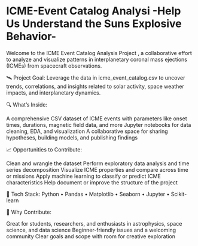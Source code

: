# ICME-Event Catalog Analysi -Help Us Understand the Suns Explosive Behavior-
Welcome to the ICME Event Catalog Analysis Project , a collaborative effort to analyze and visualize patterns in interplanetary coronal mass ejections (ICMEs) from spacecraft observations.

🛰️ Project Goal:
Leverage the data in icme_event_catalog.csv to uncover trends, correlations, and insights related to solar activity, space weather impacts, and interplanetary dynamics.

🔍 What’s Inside:

A comprehensive CSV dataset of ICME events with parameters like onset times, durations, magnetic field data, and more
Jupyter notebooks for data cleaning, EDA, and visualization
A collaborative space for sharing hypotheses, building models, and publishing findings

📈 Opportunities to Contribute:

Clean and wrangle the dataset
Perform exploratory data analysis and time series decomposition
Visualize ICME properties and compare across time or missions
Apply machine learning to classify or predict ICME characteristics
Help document or improve the structure of the project

🧰 Tech Stack:
Python • Pandas • Matplotlib • Seaborn • Jupyter • Scikit-learn

🙌 Why Contribute:

Great for students, researchers, and enthusiasts in astrophysics, space science, and data science
Beginner-friendly issues and a welcoming community
Clear goals and scope with room for creative exploration

